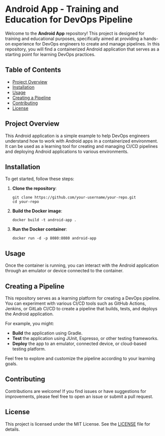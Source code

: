 # Android App - Training and Education for DevOps Pipeline

Welcome to the **Android App** repository! This project is designed for training and educational purposes, specifically aimed at providing a hands-on experience for DevOps engineers to create and manage pipelines. In this repository, you will find a containerized Android application that serves as a starting point for learning DevOps practices.

## Table of Contents

- [Project Overview](#project-overview)
- [Installation](#installation)
- [Usage](#usage)
- [Creating a Pipeline](#creating-a-pipeline)
- [Contributing](#contributing)
- [License](#license)

## Project Overview

This Android application is a simple example to help DevOps engineers understand how to work with Android apps in a containerized environment. It can be used as a learning tool for creating and managing CI/CD pipelines and deploying Android applications to various environments.

## Installation

To get started, follow these steps:

1. **Clone the repository**:

    ```shell
    git clone https://github.com/your-username/your-repo.git
    cd your-repo
    ```

2. **Build the Docker image**:

    ```shell
    docker build -t android-app .
    ```

3. **Run the Docker container**:

    ```shell
    docker run -d -p 8080:8080 android-app
    ```

## Usage

Once the container is running, you can interact with the Android application through an emulator or device connected to the container.

## Creating a Pipeline

This repository serves as a learning platform for creating a DevOps pipeline. You can experiment with various CI/CD tools such as GitHub Actions, Jenkins, or GitLab CI/CD to create a pipeline that builds, tests, and deploys the Android application.

For example, you might:

- **Build** the application using Gradle.
- **Test** the application using JUnit, Espresso, or other testing frameworks.
- **Deploy** the app to an emulator, connected device, or cloud-based testing platform.

Feel free to explore and customize the pipeline according to your learning goals.

## Contributing

Contributions are welcome! If you find issues or have suggestions for improvements, please feel free to open an issue or submit a pull request.

## License

This project is licensed under the MIT License. See the [LICENSE](LICENSE) file for details.
